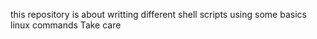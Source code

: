 this repository is about writting different shell scripts using some basics linux commands 
Take care

